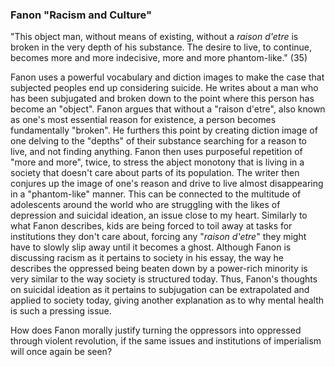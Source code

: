 ### Fanon "Racism and Culture"

"This object man, without means of existing, without a *raison d'etre* is broken in the very depth of his substance. The desire to live, to continue, becomes more and more indecisive, more and more phantom-like." (35)



Fanon uses a powerful vocabulary and diction images to make the case that subjected peoples end up considering suicide. He writes about a man who has been subjugated and broken down to the point where this person has become an "object". Fanon argues that without a "raison d'etre", also known as one's most essential reason for existence, a person becomes fundamentally "broken". He furthers this point by creating diction image of one delving to the "depths" of their substance searching for a reason to live, and not finding anything. Fanon then uses purposeful repetition of "more and more", twice, to stress the abject monotony that is living in a society that doesn't care about parts of its population. The writer then conjures up the image of one's reason and drive to live almost disappearing in a "phantom-like" manner. This can be connected to the multitude of adolescents around the world who are struggling with the likes of depression and suicidal ideation, an issue close to my heart. Similarly to what Fanon describes, kids are being forced to toil away at tasks for institutions they don't care about, forcing any "*raison d'etre*" they might have to slowly slip away until it becomes a ghost. Although Fanon is discussing racism as it pertains to society in his essay, the way he describes the oppressed being beaten down by a power-rich minority is very similar to the way society is structured today. Thus, Fanon's thoughts on suicidal ideation as it pertains to subjugation can be extrapolated and applied to society today, giving another explanation as to why mental health is such a pressing issue.



How does Fanon morally justify turning the oppressors into oppressed through violent revolution, if the same issues and institutions of imperialism will once again be seen?